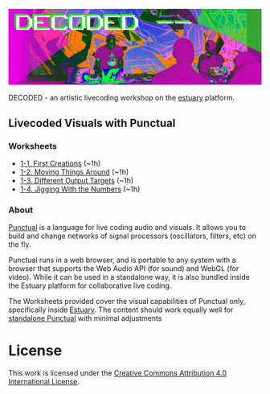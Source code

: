 !['DECODED Banner](/images/antonio_3_banner.png)

DECODED - an artistic livecoding workshop on the [estuary](https://estuary.mcmaster.ca) platform. 

## Livecoded Visuals with Punctual

### Worksheets

 - [1-1. First Creations](/punctual/1-1.md) (~1h)
 - [1-2. Moving Things Around](/punctual/1-2.md) (~1h)
 - [1-3. Different Output Targets](/punctual/1-3.md) (~1h)
 - [1-4. Jigging With the Numbers](/punctual/1-4.md) (~1h)

### About

[Punctual](https://github.com/dktr0/Punctual) is a language for live coding audio and visuals. It allows you to build and change networks of signal processors (oscillators, filters, etc) on the fly.

Punctual runs in a web browser, and is portable to any system with a browser that supports the Web Audio API (for sound) and WebGL (for video). While it can be used in a standalone way, it is also bundled inside the Estuary platform for collaborative live coding.

The Worksheets provided cover the visual capabilities of Punctual only, specifically inside [Estuary](https://estuary.mcmaster.ca). The content should work equally well for [standalone Punctual](https://dktr0.github.io/Punctual/) with minimal adjustments

# License

This work is licensed under the [Creative Commons Attribution 4.0 International License](http://creativecommons.org/licenses/by/4.0/). 
